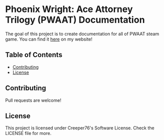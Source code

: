 # Phoenix Wright: Ace Attorney Trilogy (PWAAT) Documentation

The goal of this project is to create documentation for all of PWAAT steam game.
You can find it [here](https://maxreinartz.me/PWAATDocs) on my website!

## Table of Contents

- [Contributing](#contributing)
- [License](#license)

## Contributing

Pull requests are welcome!

## License

This project is licensed under Creeper76's Software License.
Check the LICENSE file for more.